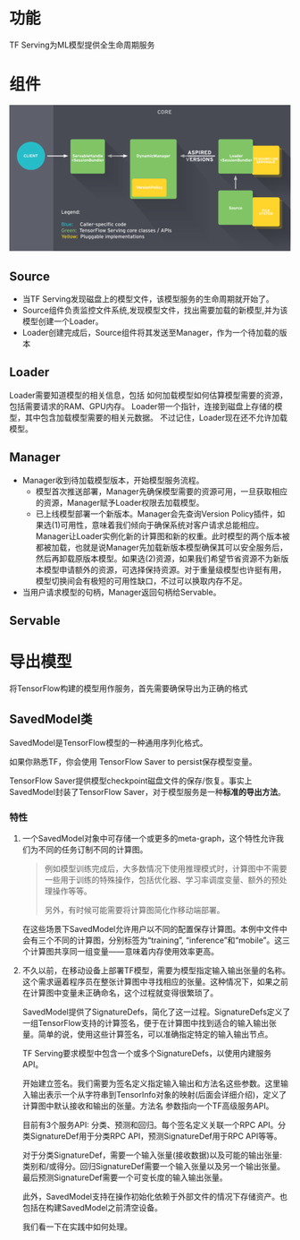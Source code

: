# 功能
TF Serving为ML模型提供全生命周期服务
# 组件
![概览](../imgs/TensorFlowServing/serving_architecture.svg)

## Source
- 当TF Serving发现磁盘上的模型文件，该模型服务的生命周期就开始了。
- Source组件负责监控文件系统,发现模型文件，找出需要加载的新模型,并为该模型创建一个Loader。
- Loader创建完成后，Source组件将其发送至Manager，作为一个待加载的版本
## Loader
Loader需要知道模型的相关信息，包括
如何加载模型如何估算模型需要的资源，包括需要请求的RAM、GPU内存。
Loader带一个指针，连接到磁盘上存储的模型，其中包含加载模型需要的相关元数据。
不过记住，Loader现在还不允许加载模型。


## Manager
- Manager收到待加载模型版本，开始模型服务流程。
    - 模型首次推送部署，Manager先确保模型需要的资源可用，一旦获取相应的资源，Manager赋予Loader权限去加载模型。
    - 已上线模型部署一个新版本。Manager会先查询Version Policy插件，如果选(1)可用性，意味着我们倾向于确保系统对客户请求总能相应。Manager让Loader实例化新的计算图和新的权重。此时模型的两个版本被都被加载，也就是说Manager先加载新版本模型确保其可以安全服务后，然后再卸载原版本模型。如果选(2)资源，如果我们希望节省资源不为新版本模型申请额外的资源，可选择保持资源。对于重量级模型也许挺有用，模型切换间会有极短的可用性缺口，不过可以换取内存不足。
- 当用户请求模型的句柄，Manager返回句柄给Servable。
## Servable

# 导出模型
将TensorFlow构建的模型用作服务，首先需要确保导出为正确的格式
## SavedModel类
SavedModel是TensorFlow模型的一种通用序列化格式。

如果你熟悉TF，你会使用 TensorFlow Saver to persist保存模型变量。

TensorFlow Saver提供模型checkpoint磁盘文件的保存/恢复。事实上SavedModel封装了TensorFlow Saver，对于模型服务是一种**标准的导出方法**。

### 特性

1. 一个SavedModel对象中可存储一个或更多的meta-graph，这个特性允许我们为不同的任务订制不同的计算图。

    > 例如模型训练完成后，大多数情况下使用推理模式时，计算图中不需要一些用于训练的特殊操作，包括优化器、学习率调度变量、额外的预处理操作等等。
    >
    > 另外，有时候可能需要将计算图简化作移动端部署。

    在这些场景下SavedModel允许用户以不同的配置保存计算图。本例中文件中会有三个不同的计算图，分别标签为“training”, “inference”和“mobile”。这三个计算图共享同一组变量—— 意味着内存使用效率更高。

2. 不久以前，在移动设备上部署TF模型，需要为模型指定输入输出张量的名称。这个需求逼着程序员在整张计算图中寻找相应的张量。这种情况下，如果之前在计算图中变量未正确命名，这个过程就变得很繁琐了。

    SavedModel提供了SignatureDefs，简化了这一过程。SignatureDefs定义了一组TensorFlow支持的计算签名，便于在计算图中找到适合的输入输出张量。简单的说，使用这些计算签名，可以准确指定特定的输入输出节点。

    TF Serving要求模型中包含一个或多个SignatureDefs，以使用内建服务API。
    
    开始建立签名。我们需要为签名定义指定输入输出和方法名这些参数。这里输入输出表示一个从字符串到TensorInfo对象的映射(后面会详细介绍)，定义了计算图中默认接收和输出的张量。方法名 参数指向一个TF高级服务API。

    目前有3个服务API: 分类、预测和回归。每个签名定义关联一个RPC API。分类SignatureDef用于分类RPC API，预测SignatureDef用于RPC API等等。
    
    对于分类SignatureDef，需要一个输入张量(接收数据)以及可能的输出张量: 类别和/或得分。回归SignatureDef需要一个输入张量以及另一个输出张量。最后预测SignatureDef需要一个可变长度的输入输出张量。
    
    此外，SavedModel支持在操作初始化依赖于外部文件的情况下存储资产。也包括在构建SavedModel之前清空设备。
    
    我们看一下在实践中如何处理。

# 
# 
# 